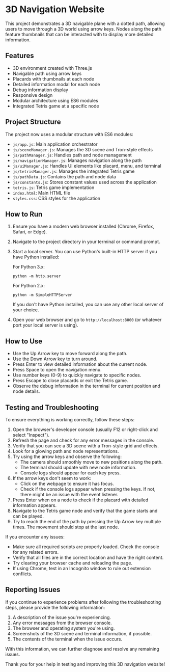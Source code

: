 # 3D Navigation Website

This project demonstrates a 3D navigable plane with a dotted path, allowing users to move through a 3D world using arrow keys. Nodes along the path feature thumbnails that can be interacted with to display more detailed information.

## Features

- 3D environment created with Three.js
- Navigable path using arrow keys
- Placards with thumbnails at each node
- Detailed information modal for each node
- Debug information display
- Responsive design
- Modular architecture using ES6 modules
- Integrated Tetris game at a specific node

## Project Structure

The project now uses a modular structure with ES6 modules:

- `js/app.js`: Main application orchestrator
- `js/sceneManager.js`: Manages the 3D scene and Tron-style effects
- `js/pathManager.js`: Handles path and node management
- `js/navigationManager.js`: Manages navigation along the path
- `js/uiManager.js`: Handles UI elements like placard, menu, and terminal
- `js/tetrisManager.js`: Manages the integrated Tetris game
- `js/pathData.js`: Contains the path and node data
- `js/constants.js`: Stores constant values used across the application
- `tetris.js`: Tetris game implementation
- `index.html`: Main HTML file
- `styles.css`: CSS styles for the application

## How to Run

1. Ensure you have a modern web browser installed (Chrome, Firefox, Safari, or Edge).
2. Navigate to the project directory in your terminal or command prompt.
3. Start a local server. You can use Python's built-in HTTP server if you have Python installed:

   For Python 3.x:
   ```
   python -m http.server
   ```

   For Python 2.x:
   ```
   python -m SimpleHTTPServer
   ```

   If you don't have Python installed, you can use any other local server of your choice.

4. Open your web browser and go to `http://localhost:8000` (or whatever port your local server is using).

## How to Use

- Use the Up Arrow key to move forward along the path.
- Use the Down Arrow key to turn around.
- Press Enter to view detailed information about the current node.
- Press Space to open the navigation menu.
- Use number keys (0-9) to quickly navigate to specific nodes.
- Press Escape to close placards or exit the Tetris game.
- Observe the debug information in the terminal for current position and node details.

## Testing and Troubleshooting

To ensure everything is working correctly, follow these steps:

1. Open the browser's developer console (usually F12 or right-click and select "Inspect").
2. Refresh the page and check for any error messages in the console.
3. Verify that you can see a 3D scene with a Tron-style grid and effects.
4. Look for a glowing path and node representations.
5. Try using the arrow keys and observe the following:
   - The camera should smoothly move to new positions along the path.
   - The terminal should update with new node information.
   - Console logs should appear for each key press.
6. If the arrow keys don't seem to work:
   - Click on the webpage to ensure it has focus.
   - Check if the console logs appear when pressing the keys. If not, there might be an issue with the event listener.
7. Press Enter when on a node to check if the placard with detailed information appears.
8. Navigate to the Tetris game node and verify that the game starts and can be played.
9. Try to reach the end of the path by pressing the Up Arrow key multiple times. The movement should stop at the last node.

If you encounter any issues:

- Make sure all required scripts are properly loaded. Check the console for any related errors.
- Verify that all files are in the correct location and have the right content.
- Try clearing your browser cache and reloading the page.
- If using Chrome, test in an Incognito window to rule out extension conflicts.

## Reporting Issues

If you continue to experience problems after following the troubleshooting steps, please provide the following information:

1. A description of the issue you're experiencing.
2. Any error messages from the browser console.
3. The browser and operating system you're using.
4. Screenshots of the 3D scene and terminal information, if possible.
5. The contents of the terminal when the issue occurs.

With this information, we can further diagnose and resolve any remaining issues.

Thank you for your help in testing and improving this 3D navigation website!